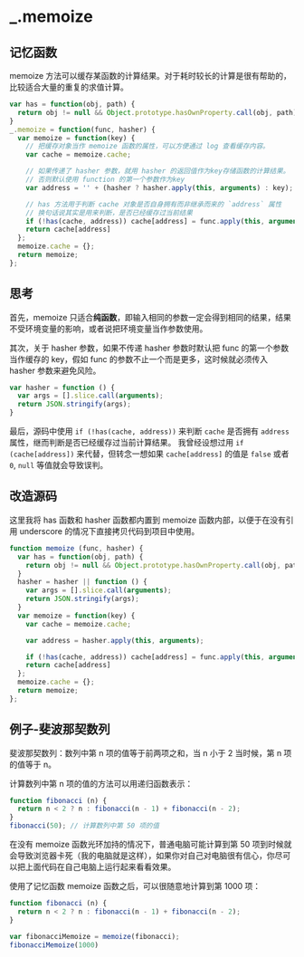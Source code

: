 # _.memoize

## 记忆函数

memoize 方法可以缓存某函数的计算结果。对于耗时较长的计算是很有帮助的，比较适合大量的重复的求值计算。

```js
var has = function(obj, path) {
  return obj != null && Object.prototype.hasOwnProperty.call(obj, path);
}
_.memoize = function(func, hasher) {
  var memoize = function(key) {
    // 把缓存对象当作 memoize 函数的属性，可以方便通过 log 查看缓存内容。
    var cache = memoize.cache;

    // 如果传递了 hasher 参数，就用 hasher 的返回值作为key存储函数的计算结果。
    // 否则默认使用 function 的第一个参数作为key
    var address = '' + (hasher ? hasher.apply(this, arguments) : key);

    // has 方法用于判断 cache 对象是否自身拥有而非继承而来的 `address` 属性
    // 换句话说其实是用来判断，是否已经缓存过当前结果
    if (!has(cache, address)) cache[address] = func.apply(this, arguments);
    return cache[address]
  };
  memoize.cache = {};
  return memoize;
};
```

## 思考

首先，memoize 只适合**纯函数**，即输入相同的参数一定会得到相同的结果，结果不受环境变量的影响，或者说把环境变量当作参数使用。

其次，关于 hasher 参数，如果不传递 hasher 参数时默认把 func 的第一个参数当作缓存的 key，假如 func 的参数不止一个而是更多，这时候就必须传入 hasher 参数来避免风险。

```js
var hasher = function () {
  var args = [].slice.call(arguments);
  return JSON.stringify(args);
}
```

最后，源码中使用 `if (!has(cache, address))` 来判断 `cache` 是否拥有 `address` 属性，继而判断是否已经缓存过当前计算结果。
我曾经设想过用 `if (cache[address])` 来代替，但转念一想如果 `cache[address]` 的值是 `false` 或者 `0`, `null` 等值就会导致误判。


## 改造源码

这里我将 has 函数和 hasher 函数都内置到 memoize 函数内部，以便于在没有引用 underscore 的情况下直接拷贝代码到项目中使用。

```js
function memoize (func, hasher) {
  var has = function(obj, path) {
    return obj != null && Object.prototype.hasOwnProperty.call(obj, path);
  }
  hasher = hasher || function () {
    var args = [].slice.call(arguments);
    return JSON.stringify(args);
  }
  var memoize = function(key) {
    var cache = memoize.cache;

    var address = hasher.apply(this, arguments);

    if (!has(cache, address)) cache[address] = func.apply(this, arguments);
    return cache[address]
  };
  memoize.cache = {};
  return memoize;
};
```


## 例子-斐波那契数列

斐波那契数列：数列中第 n 项的值等于前两项之和，当 n 小于 2 当时候，第 n 项的值等于 n。

计算数列中第 n 项的值的方法可以用递归函数表示：

```js
function fibonacci (n) {
  return n < 2 ? n : fibonacci(n - 1) + fibonacci(n - 2);
}
fibonacci(50); // 计算数列中第 50 项的值
```

在没有 memoize 函数光环加持的情况下，普通电脑可能计算到第 50 项到时候就会导致浏览器卡死（我的电脑就是这样），如果你对自己对电脑很有信心，你尽可以把上面代码在自己电脑上运行起来看看效果。

使用了记忆函数 memoize 函数之后，可以很随意地计算到第 1000 项：

```js
function fibonacci (n) {
  return n < 2 ? n : fibonacci(n - 1) + fibonacci(n - 2);
}

var fibonacciMemoize = memoize(fibonacci);
fibonacciMemoize(1000)
```

